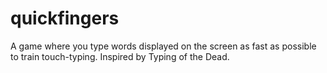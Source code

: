 # quickfingers
A game where you type words displayed on the screen as fast as possible to train touch-typing. Inspired by Typing of the Dead.
